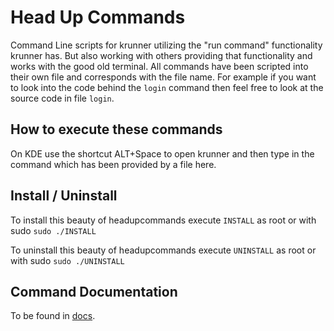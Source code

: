 # Head Up Commands

Command Line scripts for krunner utilizing the "run command" functionality krunner has. But also working with others providing that functionality and works with the good old terminal. All commands have been scripted into their own file and corresponds with the file name. For example if you want to look into the code behind the `login` command then feel free to look at the source code in file `login`.

## How to execute these commands

On KDE use the shortcut ALT+Space to open krunner and then type in the command which has been provided by a file here.

## Install / Uninstall

To install this beauty of headupcommands execute `INSTALL` as root or with sudo `sudo ./INSTALL`

To uninstall this beauty of headupcommands execute `UNINSTALL` as root or with sudo `sudo ./UNINSTALL`

## Command Documentation

To be found in [docs](docs).
